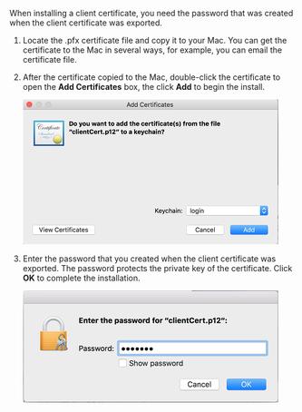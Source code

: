 When installing a client certificate, you need the password that was created when the client certificate was exported.

1. Locate the .pfx certificate file and copy it to your Mac. You can get the certificate to the Mac in several ways, for example, you can email the certificate file.
2. After the certificate copied to the Mac, double-click the certificate to open the **Add Certificates** box, the click **Add** to begin the install.

    ![Add certificates](./media/vpn-gateway-certificates-install-mac-client-cert-include/addcert.png)

3. Enter the password that you created when the client certificate was exported. The password protects the private key of the certificate. Click **OK** to complete the installation.

    ![Password](./media/vpn-gateway-certificates-install-mac-client-cert-include/password.png)


